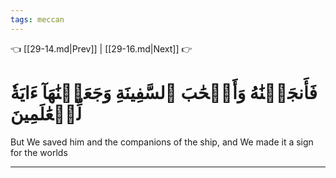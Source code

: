 ```yaml
---
tags: meccan
---
```


👈 [[29-14.md|Prev]] | [[29-16.md|Next]] 👉

# فَأَنجَيۡنَٰهُ وَأَصۡحَٰبَ ٱلسَّفِينَةِ وَجَعَلۡنَٰهَآ ءَايَةٗ لِّلۡعَٰلَمِينَ

But We saved him and the companions of the ship, and We made it a sign for the worlds

---

